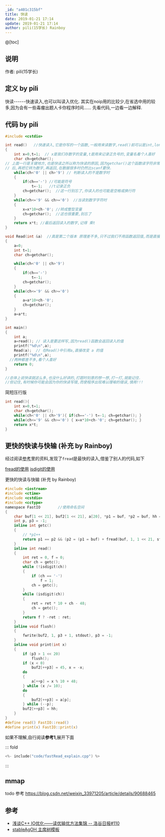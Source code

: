 ```yaml
---
_id: "a401c315bf"
title: 快读
date: 2019-01-21 17:14
update: 2019-01-21 17:14
author: pili(15学长) Rainboy
---
```


@[toc]

## 说明

作者: pili(15学长)

## 定义 by pili

快读------快速读入,也可以叫读入优化.
其实在noip用的比较少,在省选中用的较多,因为会有一些毒瘤出题人卡你程序时间......
先看代码,一边看一边解释.

## 代码 by pili

```c
#include <cstdio>

int read()   //快速读入,它是你写的一个函数,一般用来读数字,read()前可以是int,long long,这与你要读的变量的类型有关
{
    int x=0,t=1;  // x是我们存数字的变量,t是用来记录正负号的,变量名看个人喜好
    char ch=getchar();
// 上面一行是关键地方,也是快读之所以称为快读的原因,因为getchar()这个函数读字符非常快,我们读过字符
// 后,再把它转为数字,再返回,在数据很多时仍然比scanf要快.
    while(ch<'0' || ch>'9') // 判断读入的不是数字时
    {
        if(ch=='-') //可能是符号
            t=-1;   //t记录正负
        ch=getchar();  //这一行别忘了,你读入的也可能是空格或换行符
    }
    while(ch<='9' && ch>='0')  //当读到数字字符时
    {
        x=x*10+ch-'0'; //转成整型变量
        ch=getchar();  //这也很重要,别忘了
    }
    return x*t; //最后返回读入的数字,记得 乘t
}

void Read(int &a)  //真是第二个版本 原理差不多,只不过我们不用函数返回值,而是直接在函数中改变 a 的值
{
    a=0;
    int t=1;
    char ch=getchar();

    while(ch<'0' || ch>'9')
    {
        if(ch=='-')
            t=-1;
        ch=getchar();
    }
    while(ch<='9' && ch>='0')
    {
        a=a*10+ch-'0';
        ch=getchar();
    }
    a=a*t;
}

int main()
{
    int a;
    a=read(); // 读入是要这样写,因为read()函数会返回读入的值
    printf("%d\n",a);
    Read(a);  // 在Read()中引用a,直接改变 a 的值
    printf("%d\n",a);
  //两种都差不多,看个人喜好
    return 0;
}

//总体上说快读就这么多,也没什么好讲的,打题时刻意的想一想,打一打,就能记住.
//但记住,有时候你可能会因为你的快读写错,而使程序出现难以理喻的错误,慎用!!!
```

<!-- template start -->
简短压行版
```c
int read(){
    int x=0,t=1;
    char ch=getchar();
    while(ch<'0' || ch>'9'){ if(ch=='-') t=-1; ch=getchar(); }
    while(ch<='9' && ch>='0') { x=x*10+ch-'0'; ch=getchar(); }
    return x*t;
}
```
<!-- template end -->

## 更快的快读与快输 (补充 by Rainboy)

经过阅读[参考](#参考)里的资料,发现了`fread`是最快的读入,借鉴了别人的代码,如下


 [fread的使用](http://www.runoob.com/cprogramming/c-function-fread.html)
 [isdigit的使用](https://www.runoob.com/cprogramming/c-function-isdigit.html)

<!-- template start -->
更快的快读与快输 (补充 by Rainboy)

```c
#include <iostream>
#include <ctime>
#include <cstdio>
#include <cctype>
namespace FastIO        //使用命名空间
{
    char buf[1 << 21], buf2[1 << 21], a[20], *p1 = buf, *p2 = buf, hh = '\n';
    int p, p3 = -1;
    inline int getc()
    {
        // *p1++
        return p1 == p2 && (p2 = (p1 = buf) + fread(buf, 1, 1 << 21, stdin), p1 == p2) ? EOF : *p1++;
    }
    inline int read()
    {
        int ret = 0, f = 0;
        char ch = getc();
        while (!isdigit(ch))
        {
            if (ch == '-')
                f = 1;
            ch = getc();
        }
        while (isdigit(ch))
        {
            ret = ret * 10 + ch - 48;
            ch = getc();
        }
        return f ? -ret : ret;
    }
    inline void flush()
    {
        fwrite(buf2, 1, p3 + 1, stdout), p3 = -1;
    }
    inline void print(int x)
    {
        if (p3 > 1 << 20)
            flush();
        if (x < 0)
            buf2[++p3] = 45, x = -x;
        do
        {
            a[++p] = x % 10 + 48;
        } while (x /= 10);
        do
        {
            buf2[++p3] = a[p];
        } while (--p);
        buf2[++p3] = hh;
    }
}
#define read() FastIO::read()
#define print(x) FastIO::print(x)
```
<!-- template end -->

如果不理解,自行阅读**参考1**,展开下面

::: fold
```c
<%- include("code/fastRead_explain.cpp") %>
```
:::

## mmap

todo 参考 https://blog.csdn.net/weixin_33971205/article/details/90688465



## 参考

 - [浅谈C++ IO优化——读优输优方法集锦 -- 洛谷日报#110](https://www.luogu.org/blog/encore/io-you-hua-nei-suo-shi)
 - [stableAgOH 主席树模板](https://github.com/StableAgOH/Code-Warehouse-for-AgOH/blob/master/Code/主席树系列/主席树/主席树.cpp)



